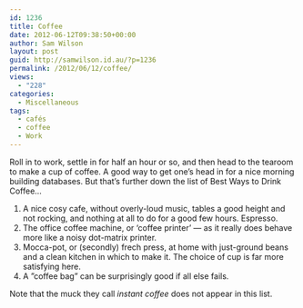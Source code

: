 ```yaml
---
id: 1236
title: Coffee
date: 2012-06-12T09:38:50+00:00
author: Sam Wilson
layout: post
guid: http://samwilson.id.au/?p=1236
permalink: /2012/06/12/coffee/
views:
  - "228"
categories:
  - Miscellaneous
tags:
  - cafés
  - coffee
  - Work
---
```

Roll in to work, settle in for half an hour or so, and then head to the tearoom to make a cup of coffee. A good way to get one&#8217;s head in for a nice morning building databases. But that&#8217;s further down the list of Best Ways to Drink Coffee&#8230;

  1. A nice cosy cafe, without overly-loud music, tables a good height and not rocking, and nothing at all to do for a good few hours. Espresso.
  2. The office coffee machine, or &#8216;coffee printer&#8217; — as it really does behave more like a noisy dot-matrix printer.
  3. Mocca-pot, or (secondly) frech press, at home with just-ground beans and a clean kitchen in which to make it. The choice of cup is far more satisfying here.
  4. A &#8221;coffee bag&#8221; can be surprisingly good if all else fails.

Note that the muck they call _instant coffee_ does not appear in this list.